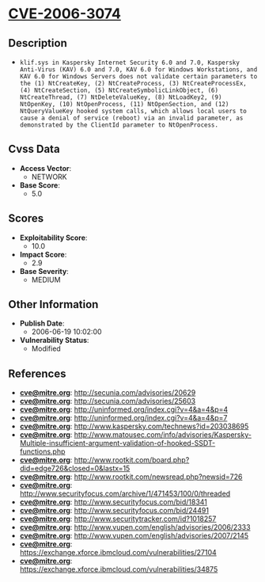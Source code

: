 
# [CVE-2006-3074](http://secunia.com/advisories/20629)

## Description

- `klif.sys in Kaspersky Internet Security 6.0 and 7.0, Kaspersky Anti-Virus (KAV) 6.0 and 7.0, KAV 6.0 for Windows Workstations, and KAV 6.0 for Windows Servers does not validate certain parameters to the (1) NtCreateKey, (2) NtCreateProcess, (3) NtCreateProcessEx, (4) NtCreateSection, (5) NtCreateSymbolicLinkObject, (6) NtCreateThread, (7) NtDeleteValueKey, (8) NtLoadKey2, (9) NtOpenKey, (10) NtOpenProcess, (11) NtOpenSection, and (12) NtQueryValueKey hooked system calls, which allows local users to cause a denial of service (reboot) via an invalid parameter, as demonstrated by the ClientId parameter to NtOpenProcess.`

## Cvss Data

- **Access Vector**:
  - NETWORK
- **Base Score**:
  - 5.0

## Scores

- **Exploitability Score**:
  - 10.0
- **Impact Score**:
  - 2.9
- **Base Severity**:
  - MEDIUM

## Other Information

- **Publish Date**:
  - 2006-06-19 10:02:00
- **Vulnerability Status**:
  - Modified

## References

- **cve@mitre.org**: http://secunia.com/advisories/20629
- **cve@mitre.org**: http://secunia.com/advisories/25603
- **cve@mitre.org**: http://uninformed.org/index.cgi?v=4&a=4&p=4
- **cve@mitre.org**: http://uninformed.org/index.cgi?v=4&a=4&p=7
- **cve@mitre.org**: http://www.kaspersky.com/technews?id=203038695
- **cve@mitre.org**: http://www.matousec.com/info/advisories/Kaspersky-Multiple-insufficient-argument-validation-of-hooked-SSDT-functions.php
- **cve@mitre.org**: http://www.rootkit.com/board.php?did=edge726&closed=0&lastx=15
- **cve@mitre.org**: http://www.rootkit.com/newsread.php?newsid=726
- **cve@mitre.org**: http://www.securityfocus.com/archive/1/471453/100/0/threaded
- **cve@mitre.org**: http://www.securityfocus.com/bid/18341
- **cve@mitre.org**: http://www.securityfocus.com/bid/24491
- **cve@mitre.org**: http://www.securitytracker.com/id?1018257
- **cve@mitre.org**: http://www.vupen.com/english/advisories/2006/2333
- **cve@mitre.org**: http://www.vupen.com/english/advisories/2007/2145
- **cve@mitre.org**: https://exchange.xforce.ibmcloud.com/vulnerabilities/27104
- **cve@mitre.org**: https://exchange.xforce.ibmcloud.com/vulnerabilities/34875
